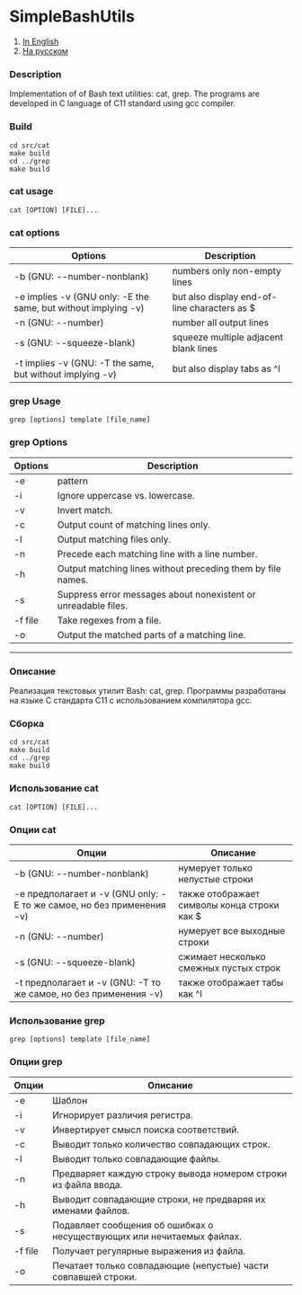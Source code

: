# SimpleBashUtils
1. [In English](#description)
2. [На русском](#описание)
### Description
Implementation of of Bash text utilities: cat, grep. The programs are developed in C language of C11 standard using gcc compiler.

### Build
```
cd src/cat
make build
cd ../grep
make build
```

### cat usage
`cat [OPTION] [FILE]...`

### cat options
| Options | Description |
| ------ | ------ |
| -b (GNU: --number-nonblank) | numbers only non-empty lines |
| -e implies -v (GNU only: -E the same, but without implying -v) | but also display end-of-line characters as $  |
| -n (GNU: --number) | number all output lines |
| -s (GNU: --squeeze-blank) | squeeze multiple adjacent blank lines |
| -t implies -v (GNU: -T the same, but without implying -v) | but also display tabs as ^I  |

### grep Usage
`grep [options] template [file_name]`

### grep Options
| Options | Description |
| ------ | ------ |
| -e | pattern |
| -i | Ignore uppercase vs. lowercase.  |
| -v | Invert match. |
| -c | Output count of matching lines only. |
| -l | Output matching files only.  |
| -n | Precede each matching line with a line number. |
| -h | Output matching lines without preceding them by file names. |
| -s | Suppress error messages about nonexistent or unreadable files. |
| -f file | Take regexes from a file. |
| -o | Output the matched parts of a matching line. |
***

### Описание
Реализация текстовых утилит Bash: cat, grep. Программы разработаны на языке C стандарта C11 с использованием компилятора gcc.

### Сборка
```
cd src/cat
make build
cd ../grep
make build
```

### Использование cat
`cat [OPTION] [FILE]...`

### Опции cat
| Опции | Описание |
| ------ | ------ |
| -b (GNU: --number-nonblank) | нумерует только непустые строки |
| -e предполагает и -v (GNU only: -E то же самое, но без применения -v) | также отображает символы конца строки как $  |
| -n (GNU: --number) | нумерует все выходные строки |
| -s (GNU: --squeeze-blank) | сжимает несколько смежных пустых строк |
| -t предполагает и -v (GNU: -T то же самое, но без применения -v) | также отображает табы как ^I |

### Использование grep
`grep [options] template [file_name]`

### Опции grep
| Опции | Описание |
| ------ | ------ |
| -e | Шаблон |
| -i | Игнорирует различия регистра.  |
| -v | Инвертирует смысл поиска соответствий. |
| -c | Выводит только количество совпадающих строк. |
| -l | Выводит только совпадающие файлы.  |
| -n | Предваряет каждую строку вывода номером строки из файла ввода. |
| -h | Выводит совпадающие строки, не предваряя их именами файлов. |
| -s | Подавляет сообщения об ошибках о несуществующих или нечитаемых файлах. |
| -f file | Получает регулярные выражения из файла. |
| -o | Печатает только совпадающие (непустые) части совпавшей строки. |

